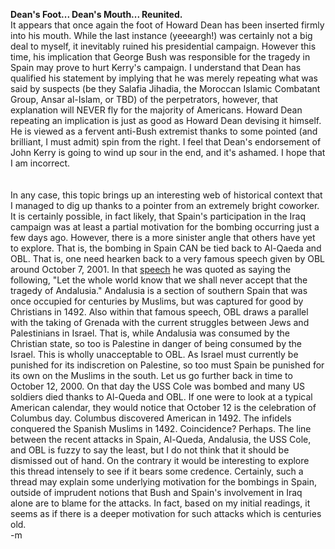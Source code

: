 <b>Dean's Foot... Dean's Mouth... Reunited.</b>
<br />It appears that once again the foot of Howard Dean has been inserted firmly into his mouth.  While the last instance (yeeeargh!) was certainly not a big deal to myself, it inevitably ruined his presidential campaign.  However this time, his implication that George Bush was responsible for the tragedy in Spain may prove to hurt Kerry's campaign.  I understand that Dean has qualified his statement by implying that he was merely repeating what was said by suspects (be they Salafia Jihadia, the Moroccan Islamic Combatant Group, Ansar al-Islam, or TBD) of the perpetrators, however, that explanation will NEVER fly for the majority of Americans.  Howard Dean repeating an implication is just as good as Howard Dean devising it himself.  He is viewed as a fervent anti-Bush extremist thanks to some pointed (and brilliant, I must admit) spin from the right.  I feel that Dean's endorsement of John Kerry is going to wind up sour in the end, and it's ashamed.  I hope that I am incorrect.  
<br />
<br />In any case, this topic brings up an interesting web of historical context that I managed to dig up thanks to a pointer from an extremely bright coworker.  It is certainly possible, in fact likely,  that Spain's participation in the Iraq campaign was at least a partial motivation for the bombing occurring just a few days ago.  However, there is a more sinister angle that others have yet to explore.  That is, the bombing in Spain CAN be tied back to Al-Qaeda and OBL.  That is, one need hearken back to a very famous speech given by OBL around October 7, 2001.  In that <a href="http://abcnews.go.com/sections/world/DailyNews/strike_binladentrans011007.html">speech</a> he was quoted as saying the following, "Let the whole world know that we shall never accept that the tragedy of Andalusia."  Andalusia is a section of southern Spain that was once occupied for centuries by Muslims, but was captured for good by Christians in 1492.  Also within that famous speech, OBL draws a parallel with the taking of Grenada with the current struggles between Jews and Palestinians in Israel.  That is, while Andalusia was consumed by the Christian state, so too is Palestine in danger of being consumed by the Israel.  This is wholly unacceptable to OBL.  As Israel must currently be punished for its indiscretion on Palestine, so too must Spain be punished for its own on the Muslims in the south.  Let us go further back in time to October 12, 2000.  On that day the USS Cole was bombed and many US soldiers died thanks to Al-Queda and OBL.  If one were to look at a typical American calendar, they would notice that October 12 is the celebration of Columbus day.  Columbus discovered American in 1492.  The infidels conquered the Spanish Muslims in 1492.  Coincidence?  Perhaps.  The line between the recent attacks in Spain, Al-Queda, Andalusia, the USS Cole, and OBL is fuzzy to say the least, but I do not think that it should be dismissed out of hand.  On the contrary it would be interesting to explore this thread intensely to see if it bears some credence.  Certainly, such a thread may explain some underlying motivation for the bombings in Spain, outside of imprudent notions that Bush and Spain's involvement in Iraq alone are to blame for the attacks.  In fact, based on my initial readings, it seems as if there is a deeper motivation for such attacks which is centuries old.
<br />-m
